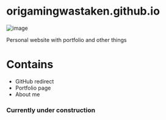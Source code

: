 # origamingwastaken.github.io
![image](https://user-images.githubusercontent.com/74014262/236886599-6151b867-7275-481c-b119-33d30275b22b.png)

Personal website with portfolio and other things

# Contains

- GitHub redirect
- Portfolio page
- About me

### Currently under construction
